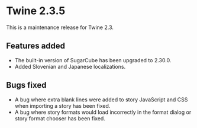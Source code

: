 # Twine 2.3.5

This is a maintenance release for Twine 2.3.

## Features added

* The built-in version of SugarCube has been upgraded to 2.30.0.
* Added Slovenian and Japanese localizations.

## Bugs fixed

* A bug where extra blank lines were added to story JavaScript and CSS when importing a story has been fixed.
* A bug where story formats would load incorrectly in the format dialog or story format chooser has been fixed.
